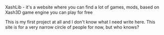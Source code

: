 XashLib - it's a website where you can find a lot of games, mods, based on Xash3D game engine you can play for free


This is my first project at all and I don't know what I need write here. This site is for a very narrow circle of people for now, but who knows?
